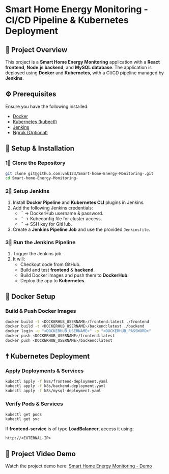 # Smart Home Energy Monitoring - CI/CD Pipeline & Kubernetes Deployment

## 📌 Project Overview

This project is a **Smart Home Energy Monitoring** application with a **React frontend**, **Node.js backend**, and **MySQL database**. The application is deployed using **Docker** and **Kubernetes**, with a CI/CD pipeline managed by **Jenkins**.

## ⚙️ Prerequisites

Ensure you have the following installed:

- [Docker](https://docs.docker.com/get-docker/)
- [Kubernetes (kubectl)](https://kubernetes.io/docs/tasks/tools/install-kubectl/)
- [Jenkins](https://www.jenkins.io/download/)
- [Ngrok (Optional)](https://ngrok.com/download)

## 🚀 Setup & Installation

### 1⃣ Clone the Repository

```bash
git clone git@github.com:vnk123/Smart-home-Energy-Monitoring-.git
cd Smart-home-Energy-Monitoring-
```

### 2⃣ Setup Jenkins

1. Install **Docker Pipeline** and **Kubernetes CLI** plugins in Jenkins.
2. Add the following Jenkins credentials:
   - `` → DockerHub username & password.
   - `` → Kubeconfig file for cluster access.
   - `` → SSH key for GitHub.
3. Create a **Jenkins Pipeline Job** and use the provided `Jenkinsfile`.

### 3⃣ Run the Jenkins Pipeline

1. Trigger the Jenkins job.
2. It will:
   - Checkout code from GitHub.
   - Build and test **frontend** & **backend**.
   - Build Docker images and push them to **DockerHub**.
   - Deploy the app to **Kubernetes**.

## 🐳 Docker Setup

### Build & Push Docker Images

```bash
docker build -t <DOCKERHUB_USERNAME>/frontend:latest ./frontend
docker build -t <DOCKERHUB_USERNAME>/backend:latest ./backend
docker login -u "<DOCKERHUB_USERNAME>" -p "<DOCKERHUB_PASSWORD>"
docker push <DOCKERHUB_USERNAME>/frontend:latest
docker push <DOCKERHUB_USERNAME>/backend:latest
```

## ☨️ Kubernetes Deployment

### Apply Deployments & Services

```bash
kubectl apply -f k8s/frontend-deployment.yaml
kubectl apply -f k8s/backend-deployment.yaml
kubectl apply -f k8s/mysql-deployment.yaml
```

### Verify Pods & Services

```bash
kubectl get pods
kubectl get svc
```

If **frontend-service** is of type **LoadBalancer**, access it using:

```
http://<EXTERNAL-IP>
```

## 🎥 Project Video Demo

Watch the project demo here: [Smart Home Energy Monitoring - Demo](https://drive.google.com/file/d/1koisaUUDIMjISkXE1sPU8dzgtXag6e9J/view?usp=drive_link)

